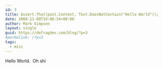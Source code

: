 ```yaml
---
id: 3
title: Assert.That(post.Content, Text.DoesNotContain("Hello World"));
date: 2008-11-08T19:00:54+00:00
author: Mark Simpson
layout: single
guid: https://defragdev.com/blog/?p=3
#permalink: /?p=3
tags:
  - misc
---
```

Hello World.  Oh shi